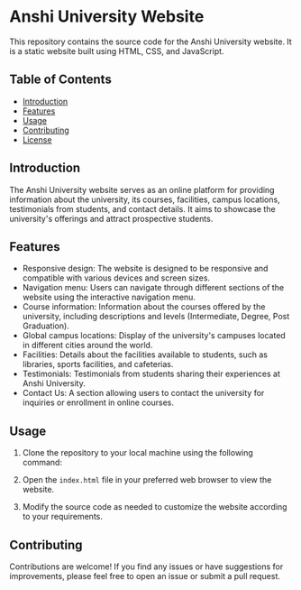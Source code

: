 # Anshi University Website

This repository contains the source code for the Anshi University website. It is a static website built using HTML, CSS, and JavaScript.

## Table of Contents

- [Introduction](#introduction)
- [Features](#features)
- [Usage](#usage)
- [Contributing](#contributing)
- [License](#license)

## Introduction

The Anshi University website serves as an online platform for providing information about the university, its courses, facilities, campus locations, testimonials from students, and contact details. It aims to showcase the university's offerings and attract prospective students.

## Features

- Responsive design: The website is designed to be responsive and compatible with various devices and screen sizes.
- Navigation menu: Users can navigate through different sections of the website using the interactive navigation menu.
- Course information: Information about the courses offered by the university, including descriptions and levels (Intermediate, Degree, Post Graduation).
- Global campus locations: Display of the university's campuses located in different cities around the world.
- Facilities: Details about the facilities available to students, such as libraries, sports facilities, and cafeterias.
- Testimonials: Testimonials from students sharing their experiences at Anshi University.
- Contact Us: A section allowing users to contact the university for inquiries or enrollment in online courses.

## Usage

1. Clone the repository to your local machine using the following command:


2. Open the `index.html` file in your preferred web browser to view the website.

3. Modify the source code as needed to customize the website according to your requirements.

## Contributing

Contributions are welcome! If you find any issues or have suggestions for improvements, please feel free to open an issue or submit a pull request.

